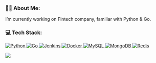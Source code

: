 ### 👨‍💻 About Me:
I’m currently working on Fintech company, familiar with Python & Go.
### 💻 Tech Stack:
<a href="https://www.python.org" target="_blank" rel="noreferrer"> ![Python](https://img.shields.io/badge/python-3670A0?style=flat&logo=python&logoColor=ffdd54) </a>
<a href="https://golang.org" target="_blank" rel="noreferrer"> ![Go](https://img.shields.io/badge/go-%2300ADD8.svg?style=flat&logo=go&logoColor=white) </a>
<a href="https://www.jenkins.io" target="_blank" rel="noreferrer"> ![Jenkins](https://img.shields.io/badge/jenkins-%232C5263.svg?style=flat&logo=jenkins&logoColor=white) </a>
<a href="https://www.docker.com" target="_blank" rel="noreferrer"> ![Docker](https://img.shields.io/badge/docker-%230db7ed.svg?style=flat&logo=docker&logoColor=white) </a>
<a href="https://www.mysql.com" target="_blank" rel="noreferrer"> ![MySQL](https://img.shields.io/badge/mysql-%2300f.svg?style=flat&logo=mysql&logoColor=white) </a>
<a href="https://www.mongodb.com" target="_blank" rel="noreferrer"> ![MongoDB](https://img.shields.io/badge/MongoDB-%234ea94b.svg?style=flat&logo=mongodb&logoColor=white) </a>
<a href="https://redis.io" target="_blank" rel="noreferrer"> ![Redis](https://img.shields.io/badge/redis-%23DD0031.svg?style=flat&logo=redis&logoColor=white) </a>

![](https://quotes-github-readme.vercel.app/api?type=horizontal&theme=tokyonight)
